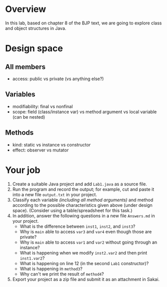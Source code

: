 # Overview

In this lab, based on chapter 8 of the BJP text, we are going to explore class and object structures in Java.

# Design space

## All members

- access: public vs private (vs anything else?)

## Variables

- modifiability: final vs nonfinal
- scope: field (class/instance var) vs method argument vs local variable (can be nested)

## Methods

- kind: static vs instance vs constructor
- effect: observer vs mutator

# Your job

1. Create a suitable Java project and add `Lab1.java` as a source file.
1. Run the program and record the output; for example, cut and paste it into a new file `output.txt` in your project.
1. Classify each variable *(including all method arguments)* and method according to the possible characteristics given above (under design space). (Consider using a table/spreadsheet for this task.)
1. In addition, answer the following questions in a new file `Answers.md` in your project.
    - What is the difference between `inst1`, `inst2`, and `inst3`?
    - Why is `main` able to access `var3` and `var4` even though those are private?
    - Why is `main` able to access `var1` and `var2` without going through an instance?
    - What is happening when we modify `inst2.var2` and then print `inst1.var2`?
    - What is happening on line 12 (in the second `Lab1` constructor)?
    - What is happening in `method3`?
    - Why can't we print the result of `method4`?
1. Export your project as a zip file and submit it as an attachment in Sakai.